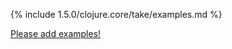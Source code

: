 {% include 1.5.0/clojure.core/take/examples.md %}

[Please add examples!](https://github.com/arrdem/grimoire/edit/master/_includes/1.6.0/clojure.core/take/examples.md)
